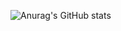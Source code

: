 ![Anurag's GitHub stats](https://github-readme-stats.vercel.app/api?username=milkykim&show_icons=true&theme=radical)

